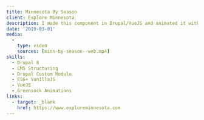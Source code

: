 ```yaml
---
title: Minnesota By Season
client: Explore Minnesota
description: I made this component in Drupal/VueJS and animated it with Greensock.
date: '2019-03-01'
media:
  -
    type: video
    sources: [minn-by-season--web.mp4]
skills:
  - Drupal 8
  - CMS Structuring
  - Drupal Custom Module
  - ES6+ VanillaJS
  - VueJS
  - Greensock Animations
links:
  - target: _blank
    href: https://www.exploreminnesota.com
---
```


